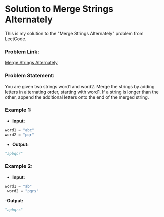 # Solution to Merge Strings Alternately

This is my solution to the "Merge Strings Alternately" problem from LeetCode.

### Problem Link:
[Merge Strings Alternately](https://leetcode.com/problems/merge-strings-alternately/solutions/6090205/this-my-first-problem-solve-challenge-in-leetcode-i-hope-good-future-with-challenges)

### Problem Statement:
You are given two strings word1 and word2. Merge the strings by adding letters in alternating order, starting with word1. If a string is longer than the other, append the additional letters onto the end of the merged string.

### Example 1:

- **Input:**
```python
word1 = "abc"
word2 = "pqr"
```

- **Output:**
```python
"apbqcr"
```

### Example 2:

- **Input:**
```python
word1 = "ab"
 word2 = "pqrs"
```

-**Output:**
```python
"apbqrs"
```
